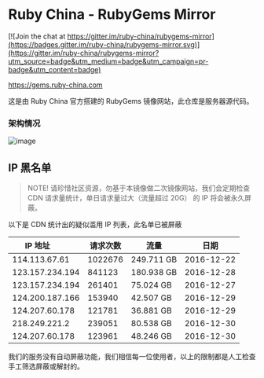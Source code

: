 # Ruby China - RubyGems Mirror

[![Join the chat at https://gitter.im/ruby-china/rubygems-mirror](https://badges.gitter.im/ruby-china/rubygems-mirror.svg)](https://gitter.im/ruby-china/rubygems-mirror?utm_source=badge&utm_medium=badge&utm_campaign=pr-badge&utm_content=badge)

https://gems.ruby-china.com

这是由 Ruby China 官方搭建的 RubyGems 镜像网站，此仓库是服务器源代码。

### 架构情况

![image](https://github.com/ruby-china/rubygems-mirror/assets/5518/9132a733-a4ef-4d93-995e-8d7e2b6a6f5b)

## IP 黑名单

> NOTE! 请珍惜社区资源，勿基于本镜像做二次镜像网站，我们会定期检查 CDN 请求量统计，单日请求量过大（流量超过 20G） 的 IP 将会被永久屏蔽。

以下是 CDN 统计出的疑似滥用 IP 列表，此名单已被屏蔽

| IP 地址         | 请求次数 | 流量 | 日期 |
| --------------- | ------ | --------- | --------- |
| 114.113.67.61   | 1022676 | 249.711 GB | 2016-12-22 |
| 123.157.234.194 | 841123 | 180.938 GB | 2016-12-28 |
| 123.157.234.194 | 261401 | 75.024 GB | 2016-12-27 |
| 124.200.187.166 | 153940 | 42.507 GB | 2016-12-29 |
| 124.207.60.178  | 121781 | 36.881 GB | 2016-12-29 |
| 218.249.221.2 | 239051 | 80.538 GB | 2016-12-30 |
| 124.207.60.178 | 123961 | 48.246 GB | 2016-12-30 |

我们的服务没有自动屏蔽功能，我们相信每一位使用者，以上的限制都是人工检查手工筛选屏蔽或解封的。
